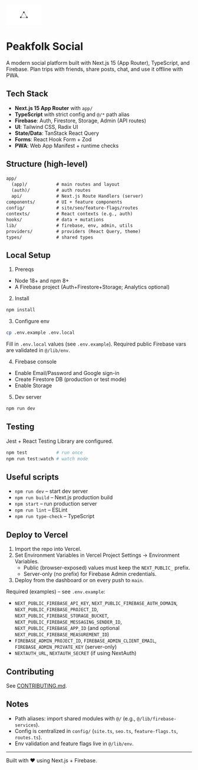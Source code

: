 <img src="public/placeholder-logo.png" alt="Peakfolk" width="96"/>

# Peakfolk Social

A modern social platform built with Next.js 15 (App Router), TypeScript, and Firebase. Plan trips with friends, share posts, chat, and use it offline with PWA.

## Tech Stack

- **Next.js 15 App Router** with `app/`
- **TypeScript** with strict config and `@/*` path alias
- **Firebase**: Auth, Firestore, Storage, Admin (API routes)
- **UI**: Tailwind CSS, Radix UI
- **State/Data**: TanStack React Query
- **Forms**: React Hook Form + Zod
- **PWA**: Web App Manifest + runtime checks

## Structure (high-level)

```
app/
  (app)/           # main routes and layout
  (auth)/          # auth routes
  api/             # Next.js Route Handlers (server)
components/        # UI + feature components
config/            # site/seo/feature-flags/routes
contexts/          # React contexts (e.g., auth)
hooks/             # data + mutations
lib/               # firebase, env, admin, utils
providers/         # providers (React Query, theme)
types/             # shared types
```

## Local Setup

1) Prereqs
- Node 18+ and npm 8+
- A Firebase project (Auth+Firestore+Storage; Analytics optional)

2) Install
```bash
npm install
```

3) Configure env
```bash
cp .env.example .env.local
```
Fill in `.env.local` values (see `.env.example`). Required public Firebase vars are validated in `@/lib/env`.

4) Firebase console
- Enable Email/Password and Google sign-in
- Create Firestore DB (production or test mode)
- Enable Storage

5) Dev server
```bash
npm run dev
```

## Testing

Jest + React Testing Library are configured.
```bash
npm test           # run once
npm run test:watch # watch mode
```

## Useful scripts

- `npm run dev` – start dev server
- `npm run build` – Next.js production build
- `npm start` – run production server
- `npm run lint` – ESLint
- `npm run type-check` – TypeScript

## Deploy to Vercel

1) Import the repo into Vercel.
2) Set Environment Variables in Vercel Project Settings → Environment Variables.
   - Public (browser-exposed) values must keep the `NEXT_PUBLIC_` prefix.
   - Server-only (no prefix) for Firebase Admin credentials.
3) Deploy from the dashboard or on every push to `main`.

Required (examples) – see `.env.example`:
- `NEXT_PUBLIC_FIREBASE_API_KEY`, `NEXT_PUBLIC_FIREBASE_AUTH_DOMAIN`, `NEXT_PUBLIC_FIREBASE_PROJECT_ID`, `NEXT_PUBLIC_FIREBASE_STORAGE_BUCKET`, `NEXT_PUBLIC_FIREBASE_MESSAGING_SENDER_ID`, `NEXT_PUBLIC_FIREBASE_APP_ID` (and optional `NEXT_PUBLIC_FIREBASE_MEASUREMENT_ID`)
- `FIREBASE_ADMIN_PROJECT_ID`, `FIREBASE_ADMIN_CLIENT_EMAIL`, `FIREBASE_ADMIN_PRIVATE_KEY` (server-only)
- `NEXTAUTH_URL`, `NEXTAUTH_SECRET` (if using NextAuth)

## Contributing

See [CONTRIBUTING.md](CONTRIBUTING.md).

## Notes

- Path aliases: import shared modules with `@/` (e.g., `@/lib/firebase-services`).
- Config is centralized in `config/` (`site.ts`, `seo.ts`, `feature-flags.ts`, `routes.ts`).
- Env validation and feature flags live in `@/lib/env`.

---

Built with ❤️ using Next.js + Firebase.
